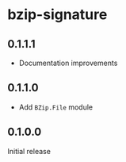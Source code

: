 # bzip-signature

## 0.1.1.1

  * Documentation improvements

## 0.1.1.0

 * Add `BZip.File` module

## 0.1.0.0

Initial release
